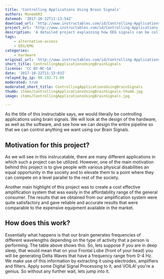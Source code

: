 ```yaml
---
title: 'Controlling Applications Using Brain Signals'
authors: MuneebR3
datemod: '2017-10-22T11:13:54Z'
download_url: 'http://www.instructables.com/id/Controlling-Applications-Using-Brain-Signals/'
project_url: 'http://www.instructables.com/id/Controlling-Applications-Using-Brain-Signals'
description: 'A detailed project explaining how EEG signals can be collected and used to detect eye blinks etc for switch control of AT'
tags:
    - alternative-access
    - EEG/EMG
categories:
    - hardware
original_url: 'http://www.instructables.com/id/Controlling-Applications-Using-Brain-Signals'
short_title: ControllingApplicationsUsingBrainSignals
license: 'CC BY-NC-SA'
date: '2017-10-22T11:15:03Z'
relayed_by_ip: 80.192.71.80
moderated: true
moderated_short_title: ControllingApplicationsUsingBrainSignals
thumb: items/ControllingApplicationsUsingBrainSignals-thumb.jpg
image: items/ControllingApplicationsUsingBrainSignals.jpg

---
```

As the title of this instructable says, we would literally be controlling applications using brain signals. We will look at the design of the hardware, as well as the software, and see how we can design the entire pipeline so that we can control anything we want using our Brain Signals. 

## Motivation for this project?

As we will see in this instrucatable, there are many different applications in which such a project can be utilized. However, one of the main motivation behind this project is to give people with various physical disabilities an equal opportunity in the society and to elevate them to a point where they can compete on a level parallel to the rest of the society. 

Another main highlight of this project was to create a cost effective amplification system that was easily in the affordability range of the general consumer. The results that we obtained from our amplification system were quite satisfactory and gave reliable and accurate results that were comparable to the expensive equipment available in the market.

## How does this work?

Essentially what happens is that our brain generates frequencies of different wavelengths depending on the type of activity that a person is performing. The table above shows this. So, lets suppose if you are in deep sleep, that would mean that on your Frontal Lobe (front of your head) you will be generating Delta Waves that have a frequency range from 0-4 Hz. We make use of this information by extracting it using electrodes, amplifiers and filters. Apply some Digital Signal Processing to it, and VOILA! you're a genius. So without any further wait, lets jump into it.

